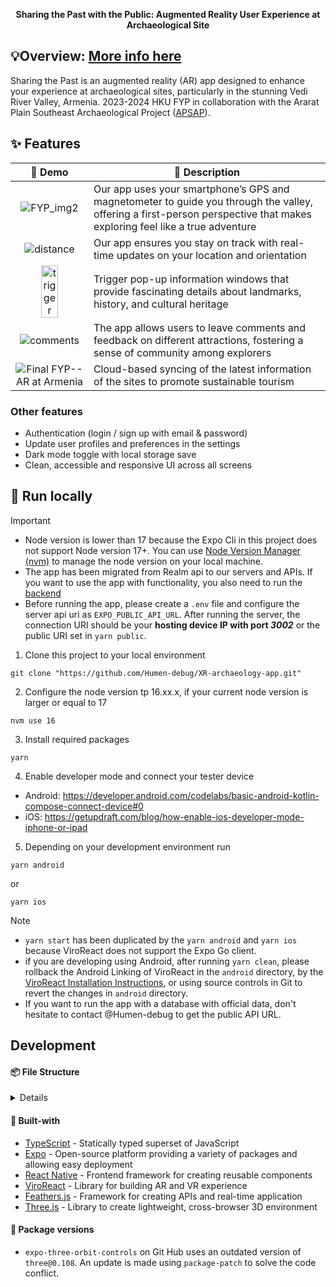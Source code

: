 <p align=center> <b>Sharing the Past with the Public: Augmented Reality User Experience at Archaeological Site</b> </p>

## 💡Overview: [More info here](https://wp2023.cs.hku.hk/fyp23051/)

Sharing the Past is an augmented reality (AR) app designed to enhance your experience at archaeological sites, particularly in the stunning Vedi River Valley, Armenia. 2023-2024 HKU FYP in collaboration with the Ararat Plain Southeast Archaeological Project ([APSAP](https://hdt.arts.hku.hk/apsap-project)). 

## ✨ Features

| 👀 Demo | 📝 Description |
| :---: | --- |
| ![FYP_img2](https://github.com/user-attachments/assets/08dc5f3a-3997-459b-9221-487b2e24ccb0) | Our app uses your smartphone’s GPS and magnetometer to guide you through the valley, offering a first-person perspective that makes exploring feel like a true adventure |
| ![distance](https://github.com/user-attachments/assets/7c46431f-9a8a-4b30-bd0f-a9d16f341e9a) | Our app ensures you stay on track with real-time updates on your location and orientation |
| <img width="50%" alt="trigger" src="https://github.com/user-attachments/assets/e8cc40a8-24b9-4ac9-9a4a-f07a6e31c03e"> | Trigger pop-up information windows that provide fascinating details about landmarks, history, and cultural heritage |
| ![comments](https://github.com/user-attachments/assets/56386599-d9f3-4cf4-a8d0-3827486b9b8e) | The app allows users to leave comments and feedback on different attractions, fostering a sense of community among explorers |
| ![Final FYP-- AR at Armenia](https://github.com/user-attachments/assets/90469273-c4eb-4c81-91b4-b781ab56652e) | Cloud-based syncing of the latest information of the sites to promote sustainable tourism |


### Other features

- Authentication (login / sign up with email & password)
- Update user profiles and preferences in the settings
- Dark mode toggle with local storage save
- Clean, accessible and responsive UI across all screens

## 🚀 Run locally

> [!IMPORTANT]
> - Node version is lower than 17 because the Expo Cli in this project does not support Node version 17+. You can use [Node Version Manager (nvm)](https://www.freecodecamp.org/news/node-version-manager-nvm-install-guide/) to manage the node version on your local machine.
> - The app has been migrated from Realm api to our servers and APIs. If you want to use the app with functionality, you also need to run the [backend](https://github.com/Humen-debug/XR-archaeology-server/)
> - Before running the app, please create a `.env` file and configure the server api uri as `EXPO_PUBLIC_API_URL`. After running the server, the connection URI should be your **hosting device IP with port _3002_** or the public URI set in `yarn public`.

1. Clone this project to your local environment
```
git clone "https://github.com/Humen-debug/XR-archaeology-app.git"
```
2. Configure the node version tp 16.xx.x, if your current node version is larger or equal to 17
```
nvm use 16
```
3. Install required packages
```
yarn
```
4. Enable developer mode and connect your tester device
  - Android: <https://developer.android.com/codelabs/basic-android-kotlin-compose-connect-device#0>
  - iOS: <https://getupdraft.com/blog/how-enable-ios-developer-mode-iphone-or-ipad>
5. Depending on your development environment run 
```
yarn android
```
or 
```
yarn ios
```

> [!NOTE]
> - `yarn start` has been duplicated by the `yarn android` and `yarn ios` because ViroReact does not support the Expo Go client.
> - if you are developing using Android, after running `yarn clean`, please rollback the Android Linking of ViroReact in the `android` directory, by the [ViroReact Installation Instructions](https://viro-community.readme.io/docs/installation-instructions), or using source controls in Git to revert the changes in `android` directory.
> - If you want to run the app with a database with official data, don't hesitate to contact @Humen-debug to get the public API URL.

## Development

#### 📦 File Structure

<details>
  <summary>Details</summary>
  
  ```
  ├── app: stores all the pages for the front end
  │   ├── (auth)
  │   └── (tabs): contains pages with the bottom navigation bar
  |       ├── \_layout: stores the navigation bar layout
  │       ├── account: User account and settings
  │       └── home: The home page shows the collections of items
  ├── assets: stores static assets
  ├── components: our customized components/widgets
  ├── models: the MongoDB database schema or classes
  ├── patches
  ├── plugins
  ├── providers: our customized react contexts
  ├── styles: app theme styles
  └── types: declared or modified types in other packages
  ```  
</details>

#### 🧩 Built-with

- [TypeScript](https://www.typescriptlang.org/) - Statically typed superset of JavaScript
- [Expo](https://expo.dev/) - Open-source platform providing a variety of packages and allowing easy deployment
- [React Native](https://reactnative.dev/) - Frontend framework for creating reusable components
- [ViroReact](https://viro-community.readme.io/docs/overview) - Library for building AR and VR experience
- [Feathers.js](https://feathersjs.com/) - Framework for creating APIs and real-time application
- [Three.js](https://threejs.org/) - Library to create lightweight, cross-browser 3D environment


#### 🔧 Package versions

- `expo-three-orbit-controls` on Git Hub uses an outdated version of `three@0.108`. An update is made using `package-patch` to solve the code conflict.

